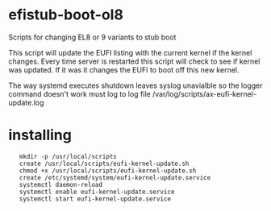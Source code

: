 # efistub-boot-ol8
Scripts for changing EL8 or 9 variants to stub boot

This script will update the EUFI listing with the current kernel if the kernel changes. Every time server is restarted this script will check to see if kernel was updated. If it was it changes the EUFI to boot off this new kernel.

The way systemd executes shutdown leaves syslog unavialble 
so the logger command doesn't work must log to 
log file /var/log/scripts/ax-eufi-kernel-update.log

# installing
```
   mkdir -p /usr/local/scripts  
   create /usr/local/scripts/eufi-kernel-update.sh  
   chmod +x /usr/local/scripts/eufi-kernel-update.sh  
   create /etc/systemd/system/eufi-kernel-update.service  
   systemctl daemon-reload  
   systemctl enable eufi-kernel-update.service  
   systemctl start eufi-kernel-update.service  
```
